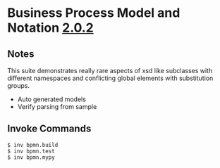 # Business Process Model and Notation [2.0.2](https://www.omg.org/spec/BPMN/2.0.2/)

## Notes

This suite demonstrates really rare aspects of xsd like subclasses with different
namespaces and conflicting global elements with substitution groups.

- Auto generated models
- Verify parsing from sample

## Invoke Commands

```console
$ inv bpmn.build
$ inv bpmn.test
$ inv bpmn.mypy
```
